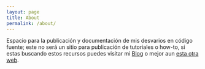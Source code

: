 ```yaml
---
layout: page
title: About
permalink: /about/
---
```


Espacio para la publicación y documentación de mis desvarios en código fuente; este no será un sitio para publicación de tutoriales o how-to, si estas buscando estos recursos puedes visitar mi [Blog][blog] o mejor aun [esta otra web][devfoss].

[blog]: http://hernanaguilera.com.ve
[devfoss]: http://devfoss.org
